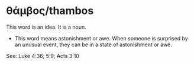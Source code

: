 # θάμβος/thambos
This word is an idea. It is a noun.
* This word means astonishment or awe. When someone is surprised by an unusual event, they can be in a state of astonishment or awe.

See: Luke 4:36; 5:9; Acts 3:10
